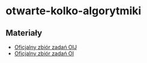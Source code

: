 # otwarte-kolko-algorytmiki

## Materiały
- [Oficjalny zbiór zadań OIJ](https://oij.edu.pl/zbior_zadan/)
- [Oficjalny zbiór zadań OI](https://www.oi.edu.pl/l/42/)
